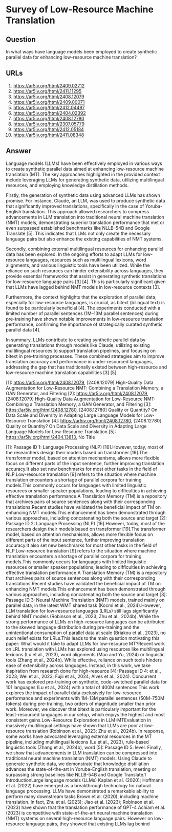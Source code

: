 # Survey of Low-Resource Machine Translation

## Question

In what ways have language models been employed to create synthetic parallel data for enhancing low-resource machine translation?

## URLs

1. https://ar5iv.org/html/2409.02712
2. https://ar5iv.org/html/2411.11295
3. https://ar5iv.org/html/2408.12079
4. https://ar5iv.org/html/2409.00071
5. https://ar5iv.org/html/2412.04497
6. https://ar5iv.org/html/2404.02392
7. https://ar5iv.org/html/2408.12780
8. https://ar5iv.org/html/2307.05779
9. https://ar5iv.org/html/2412.05184
10. https://ar5iv.org/html/2411.08348

## Answer

Language models (LLMs) have been effectively employed in various ways to create synthetic parallel data aimed at enhancing low-resource machine translation (MT). The key approaches highlighted in the provided context include leveraging LLMs for generating synthetic data, utilizing multilingual resources, and employing knowledge distillation methods.

Firstly, the generation of synthetic data using advanced LLMs has shown promise. For instance, Claude, an LLM, was used to produce synthetic data that significantly improved translations, specifically in the case of Yoruba-English translation. This approach allowed researchers to compress advancements in LLM translation into traditional neural machine translation (NMT) models, demonstrating superior translation performance that met or even surpassed established benchmarks like NLLB-54B and Google Translate [5]. This indicates that LLMs not only create the necessary language pairs but also enhance the existing capabilities of NMT systems.

Secondly, combining external multilingual resources for enhancing parallel data has been explored. In the ongoing efforts to adapt LLMs for low-resource languages, resources such as multilingual lexicons, word alignments, and various linguistic tools have been utilized. While the reliance on such resources can hinder extensibility across languages, they provide essential frameworks that assist in generating synthetic translations for low-resource language pairs [3] [4]. This is particularly significant given that LLMs have lagged behind NMT models in low-resource contexts [3].

Furthermore, the context highlights that the exploration of parallel data, especially for low-resource languages, is crucial, as bitext (bilingual text) is found to be particularly beneficial [4]. The experiments conducted with a limited number of parallel sentences (1M–13M parallel sentences) during pre-training have shown notable improvements in low-resource translation performance, confirming the importance of strategically curated synthetic parallel data [4].

In summary, LLMs contribute to creating synthetic parallel data by generating translations through models like Claude, utilizing existing multilingual resources to support translation pipelines, and focusing on bitext in pre-training processes. These combined strategies aim to improve translation accuracy and performance in under-resourced languages, addressing the gap that has traditionally existed between high-resource and low-resource machine translation capabilities [3] [5].

[1]: https://ar5iv.org/html/2408.12079, [2408.12079] High-Quality Data Augmentation for Low-Resource NMT: Combining a Translation Memory, a GAN Generator, and Filtering
[2]: https://ar5iv.org/html/2408.12079, [2408.12079] High-Quality Data Augmentation for Low-Resource NMT: Combining a Translation Memory, a GAN Generator, and Filtering
[3]: https://ar5iv.org/html/2408.12780, [2408.12780] Quality or Quantity? On Data Scale and Diversity in Adapting Large Language Models for Low-Resource Translation
[4]: https://ar5iv.org/html/2408.12780, [2408.12780] Quality or Quantity? On Data Scale and Diversity in Adapting Large Language Models for Low-Resource Translation
[5]: https://ar5iv.org/html/2404.13813, No Title

[1]: Passage ID 1: Language Processing (NLP) [16].However, today, most of the researchers design their models based on transformer [19].The transformer model, based on attention mechanisms, allows more flexible focus on different parts of the input sentence, further improving translation accuracy.It also set new benchmarks for most other tasks in the field of NLP.Low-resource translation [9] refers to the situation where machine translation encounters a shortage of parallel corpora for training models.This commonly occurs for languages with limited linguistic resources or smaller speaker populations, leading to difficulties in achieving effective translation performance.A Translation Memory (TM) is a repository that archives pairs of source sentences along with their corresponding translations.Recent studies have validated the beneficial impact of TM on enhancing NMT models.This enhancement has been demonstrated through various approaches, including concatenating both the source and target
[2]: Passage ID 2: Language Processing (NLP) [16].However, today, most of the researchers design their models based on transformer [19].The transformer model, based on attention mechanisms, allows more flexible focus on different parts of the input sentence, further improving translation accuracy.It also set new benchmarks for most other tasks in the field of NLP.Low-resource translation [9] refers to the situation where machine translation encounters a shortage of parallel corpora for training models.This commonly occurs for languages with limited linguistic resources or smaller speaker populations, leading to difficulties in achieving effective translation performance.A Translation Memory (TM) is a repository that archives pairs of source sentences along with their corresponding translations.Recent studies have validated the beneficial impact of TM on enhancing NMT models.This enhancement has been demonstrated through various approaches, including concatenating both the source and target
[3]: Passage ID 3: Neural Machine Translation (NMT) models, trained mainly on parallel data, in the latest WMT shared task (Kocmi et al., 2024).However, LLM translation for low-resource languages (LRLs) still lags significantly behind NMT models (Robinson et al., 2023; Zhu et al., 2024b). While the strong performance of LLMs on high-resource languages can be attributed to the skewed language distribution during pre-training and the unintentional consumption of parallel data at scale (Briakou et al., 2023), no such relief exists for LRLs.This leads to the main question motivating this paper: What would it take to adapt LLMs for low-resource MT?Recent work on LRL translation with LLMs has explored using resources like multilingual lexicons (Lu et al., 2023), word alignments (Mao and Yu, 2024) or linguistic tools (Zhang et al., 2024b). While effective, reliance on such tools hinders ease of extensibility across languages. Instead, in this work, we take inspiration from research done for high-resource
[4]: Passage ID 4: et al., 2023; Wei et al., 2023; Fujii et al., 2024; Alves et al., 2024). Concurrent work has explored pre-training on synthetic, code-switched parallel data for 101 languages (Lu et al., 2024) with a total of 400M sentences This work explores the impact of parallel data exclusively for low-resource performance and experiments with 1M–13M parallel sentences (50M–750M tokens) during pre-training, two orders of magnitude smaller than prior work. Moreover, we discover that bitext is particularly important for the least-resourced languages in our setup, which enjoys the highest and most consistent gains.Low-Resource Explorations in LLM-MTEvaluation in massively multilingual settings have shown that LLMs are poor at low-resource translation (Robinson et al., 2023; Zhu et al., 2024b). In response, some works have advocated leveraging external resources in the MT pipeline, including multilingual lexicons (Lu et al., 2023), rule-based linguistic tools (Zhang et al., 2024b), word
[5]: Passage ID 5: level. Finally, we show that advancements in LLM translation can be compressed into traditional neural machine translation (NMT) models. Using Claude to generate synthetic data, we demonstrate that knowledge distillation advances the state-of-the-art in Yoruba-English translation, meeting or surpassing strong baselines like NLLB-54B and Google Translate.1 IntroductionLarge language models (LLMs) Kaplan et al. (2020); Hoffmann et al. (2022) have emerged as a breakthrough technology for natural language processing. LLMs have demonstrated a remarkable ability to perform many downstream tasks Brown et al. (2020), including machine translation. In fact, Zhu et al. (2023); Jiao et al. (2023); Robinson et al. (2023) have shown that the translation performance of GPT-4 Achiam et al. (2023) is competitive with state-of-the-art neural machine translation (NMT) systems on several high-resource language pairs. However on low-resource language pairs, they showed that existing LLMs lag behind